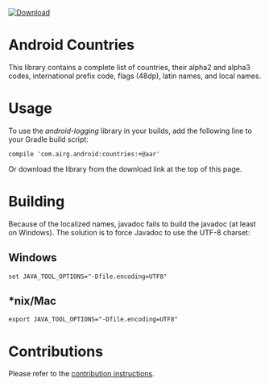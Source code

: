 [ ![Download](https://api.bintray.com/packages/airgoss/airGOss/countries/images/download.svg) ](https://bintray.com/airgoss/airGOss/countries/_latestVersion)

# Android Countries
This library contains a complete list of countries, their alpha2 and alpha3 codes, international prefix code, flags (48dp), latin names, and local names.

# Usage
To use the _android-logging_ library in your builds, add the following line to your Gradle build script:

`compile 'com.airg.android:countries:+@aar'`

Or download the library from the download link at the top of this page.

# Building
Because of the localized names, javadoc fails to build the javadoc (at least on Windows). The solution is to force Javadoc to use the UTF-8 charset:

## Windows
`set JAVA_TOOL_OPTIONS="-Dfile.encoding=UTF8"`

## *nix/Mac
`export JAVA_TOOL_OPTIONS="-Dfile.encoding=UTF8"`

# Contributions
Please refer to the [contribution instructions](https://airg.github.io/#contribute).
